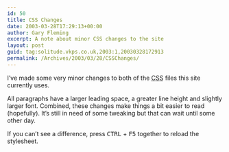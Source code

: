 ```yaml
---
id: 50
title: CSS Changes
date: 2003-03-28T17:29:13+00:00
author: Gary Fleming
excerpt: A note about minor CSS changes to the site
layout: post
guid: tag:solitude.vkps.co.uk,2003:1,20030328172913
permalink: /Archives/2003/03/28/CSSChanges/
---
```

I&#8217;ve made some very minor changes to both of the <acronym title="Cascading Style Sheet">CSS</acronym> files this site currently uses.

All paragraphs have a larger leading space, a greater line height and slightly larger font. Combined, these changes make things a bit easier to read (hopefully). It&#8217;s still in need of some tweaking but that can wait until some other day.

If you can&#8217;t see a difference, press <kbd>CTRL</kbd> + <kbd>F5</kbd> together to reload the stylesheet.